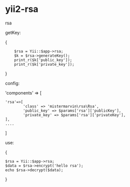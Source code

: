 # yii2-rsa
rsa


getKey:

{

		$rsa = Yii::$app->rsa;
		$k = $rsa->generateKey();
		print_r($k['public_key']);
		print_r($k['private_key']);
}


config:

'components' => [

 	'rsa'=>[
			'class' => 'mistermarvin\rsa\Rsa',
			'public_key' => $params['rsa']['publicKey'],
			'private_key' => $params['rsa']['privateKey'],
	],
	....
]


use:

{

 	$rsa = Yii::$app->rsa;
	$data = $rsa->encrypt('hello rsa');
	echo $rsa->decrypt($data);
}